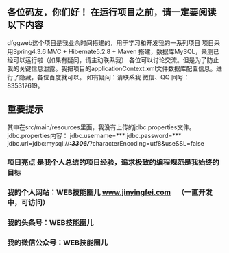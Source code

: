 ## 各位码友，你们好！ 在运行项目之前，请一定要阅读以下内容
dfggweb这个项目是我业余时间搭建的，用于学习和开发我的一系列项目
项目采用Spring4.3.6 MVC + Hibernate5.2.8 + Maven 搭建，数据库MySQL，亲测已经可以运行啦（如果有疑问，请主动联系我）
各位可以讨论交流。但是为了防止我的关键信息泄露。我把项目的applicationContext.xml文件数据库配置信息。进行了隐藏，各位百度就可以。
如有疑问：请联系我  微信、QQ 同号：835317619。
## 重要提示
其中在src/main/resources里面，我没有上传的jdbc.properties文件。
jdbc.properties内容：
jdbc.username=***
jdbc.password=***
jdbc.url=jdbc:mysql://***:3306/***?characterEncoding=utf8&useSSL=false


### 项目亮点 是我个人总结的项目经验，追求极致的编程规范是我始终的目标

### 我的个人网站：WEB技能圈儿 www.jinyingfei.com    （一直开发中，可访问）
### 我的头条号：WEB技能圈儿
### 我的微信公众号：WEB技能圈儿


